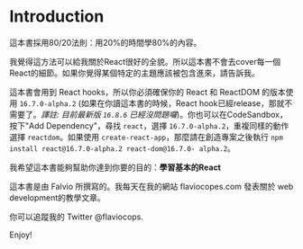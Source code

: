 # Introduction

這本書採用80/20法則：用20%的時間學80%的內容。

我覺得這方法可以給我關於React很好的全貌。所以這本書不會去cover每一個React的細節。如果你覺得某個特定的主題應該被包含進來，請告訴我。

這本書會用到 React hooks，所以你必須確保你的 React 和 ReactDOM 的版本使用 `16.7.0-alpha.2` (如果在你讀這本書的時候，React hook已經release，那就不需要了。<i>譯註: 目前最新版 `16.8.6` 已經沒問題囉</i>)。你也可以在CodeSandbox，按下"Add Dependency"，尋找 `react`，選擇 `16.7.0-alpha.2`，重複同樣的動作選擇 `reactdom`。如果使用 `create-react-app`，那麼請在創造專案之後執行 `npm install react@16.7.0-alpha.2 react-dom@16.7.0-
alpha.2`。

我希望這本書能夠幫助你達到你要的目的：<strong>學習基本的React</strong>

這本書是由 Falvio 所撰寫的。我每天在我的網站 <a src="https://flaviocopes.com/">flaviocopes.com</a> 發表關於 web development的教學文章。

你可以追蹤我的 Twitter <a src="https://twitter.com/flaviocopes">@flaviocops.</a>


Enjoy!